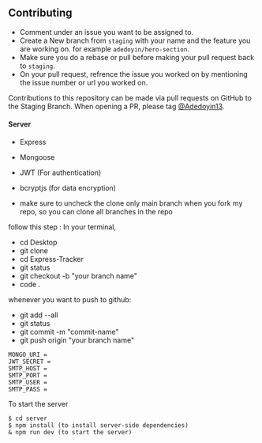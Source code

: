 ## Contributing

- Comment under an issue you want to be assigned to.
- Create a New branch from `staging` with your name and the feature you are working on. for example
  `adedoyin/hero-section`.
- Make sure you do a rebase or pull before making your pull request back to `staging`.
- On your pull request, refrence the issue you worked on by mentioning the issue number or url you worked on.

  
Contributions to this repository can be made via pull requests on GitHub to the Staging Branch. When opening a PR, please tag
[@Adedoyin13](https://github.com/Adedoyin13).


#### Server

- Express
- Mongoose
- JWT (For authentication)
- bcryptjs (for data encryption)

- make sure to uncheck the clone only main branch when you fork my repo, so you can clone all branches in the repo

follow this step :
In your terminal, 
- cd Desktop 
- git clone <repo link>
- cd Express-Tracker
- git status
- git checkout -b "your branch name"
- code .

whenever you want to push to github:
- git add --all
- git status
- git commit -m "commit-name"
- git push origin "your branch name"

```
MONGO_URI = 
JWT_SECRET = 
SMTP_HOST = 
SMTP_PORT = 
SMTP_USER = 
SMTP_PASS = 

```

To start the server
```
$ cd server
$ npm install (to install server-side dependencies)
& npm run dev (to start the server)
```